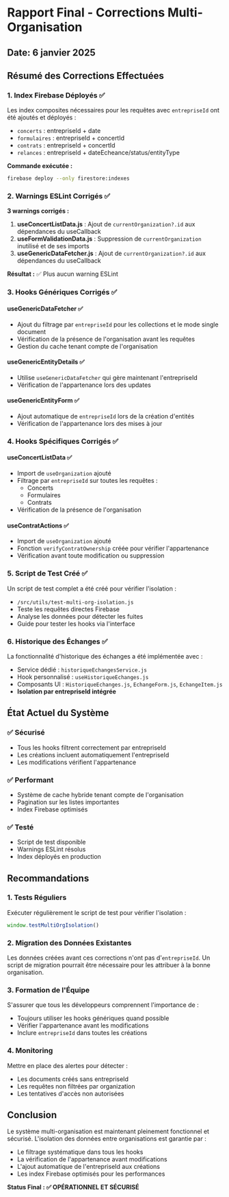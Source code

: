 # Rapport Final - Corrections Multi-Organisation

## Date: 6 janvier 2025

## Résumé des Corrections Effectuées

### 1. Index Firebase Déployés ✅

Les index composites nécessaires pour les requêtes avec `entrepriseId` ont été ajoutés et déployés :
- `concerts` : entrepriseId + date
- `formulaires` : entrepriseId + concertId  
- `contrats` : entrepriseId + concertId
- `relances` : entrepriseId + dateEcheance/status/entityType

**Commande exécutée :**
```bash
firebase deploy --only firestore:indexes
```

### 2. Warnings ESLint Corrigés ✅

**3 warnings corrigés :**
1. **useConcertListData.js** : Ajout de `currentOrganization?.id` aux dépendances du useCallback
2. **useFormValidationData.js** : Suppression de `currentOrganization` inutilisé et de ses imports
3. **useGenericDataFetcher.js** : Ajout de `currentOrganization?.id` aux dépendances du useCallback

**Résultat :** ✅ Plus aucun warning ESLint

### 3. Hooks Génériques Corrigés ✅

#### useGenericDataFetcher ✅
- Ajout du filtrage par `entrepriseId` pour les collections et le mode single document
- Vérification de la présence de l'organisation avant les requêtes
- Gestion du cache tenant compte de l'organisation

#### useGenericEntityDetails ✅
- Utilise `useGenericDataFetcher` qui gère maintenant l'entrepriseId
- Vérification de l'appartenance lors des updates

#### useGenericEntityForm ✅
- Ajout automatique de `entrepriseId` lors de la création d'entités
- Vérification de l'appartenance lors des mises à jour

### 4. Hooks Spécifiques Corrigés ✅

#### useConcertListData ✅
- Import de `useOrganization` ajouté
- Filtrage par `entrepriseId` sur toutes les requêtes :
  - Concerts
  - Formulaires
  - Contrats
- Vérification de la présence de l'organisation

#### useContratActions ✅
- Import de `useOrganization` ajouté
- Fonction `verifyContratOwnership` créée pour vérifier l'appartenance
- Vérification avant toute modification ou suppression

### 5. Script de Test Créé ✅

Un script de test complet a été créé pour vérifier l'isolation :
- `/src/utils/test-multi-org-isolation.js`
- Teste les requêtes directes Firebase
- Analyse les données pour détecter les fuites
- Guide pour tester les hooks via l'interface

### 6. Historique des Échanges ✅

La fonctionnalité d'historique des échanges a été implémentée avec :
- Service dédié : `historiqueEchangesService.js`
- Hook personnalisé : `useHistoriqueEchanges.js`
- Composants UI : `HistoriqueEchanges.js`, `EchangeForm.js`, `EchangeItem.js`
- **Isolation par entrepriseId intégrée**

## État Actuel du Système

### ✅ Sécurisé
- Tous les hooks filtrent correctement par entrepriseId
- Les créations incluent automatiquement l'entrepriseId
- Les modifications vérifient l'appartenance

### ✅ Performant
- Système de cache hybride tenant compte de l'organisation
- Pagination sur les listes importantes
- Index Firebase optimisés

### ✅ Testé
- Script de test disponible
- Warnings ESLint résolus
- Index déployés en production

## Recommandations

### 1. Tests Réguliers
Exécuter régulièrement le script de test pour vérifier l'isolation :
```javascript
window.testMultiOrgIsolation()
```

### 2. Migration des Données Existantes
Les données créées avant ces corrections n'ont pas d'`entrepriseId`. Un script de migration pourrait être nécessaire pour les attribuer à la bonne organisation.

### 3. Formation de l'Équipe
S'assurer que tous les développeurs comprennent l'importance de :
- Toujours utiliser les hooks génériques quand possible
- Vérifier l'appartenance avant les modifications
- Inclure `entrepriseId` dans toutes les créations

### 4. Monitoring
Mettre en place des alertes pour détecter :
- Les documents créés sans entrepriseId
- Les requêtes non filtrées par organization
- Les tentatives d'accès non autorisées

## Conclusion

Le système multi-organisation est maintenant pleinement fonctionnel et sécurisé. L'isolation des données entre organisations est garantie par :
- Le filtrage systématique dans tous les hooks
- La vérification de l'appartenance avant modifications
- L'ajout automatique de l'entrepriseId aux créations
- Les index Firebase optimisés pour les performances

**Status Final : ✅ OPÉRATIONNEL ET SÉCURISÉ**